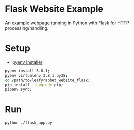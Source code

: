 # Flask Website Example

An example webpage running in Python with Flask for HTTP processing/handling.

# Setup

- [pyenv Installer](https://github.com/pyenv/pyenv-installer)

```bash
pyenv install 3.8.1;
pyenv virtualenv 3.8.1 py38;
cd /path/to/leafyrabbet_website_flask;
pip install --upgrade pip;
pipenv sync;
```

# Run

```bash
python ./flask_app.py
```
